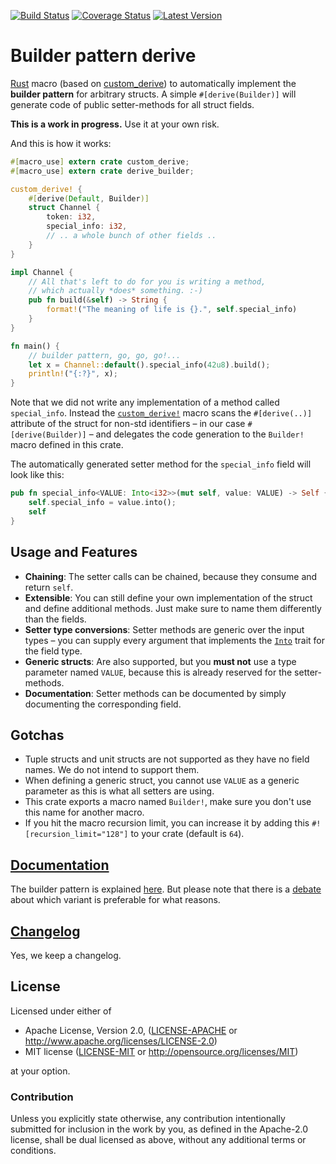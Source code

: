 [![Build Status](https://travis-ci.org/colin-kiegel/rust-derive-builder.svg?branch=master)](https://travis-ci.org/colin-kiegel/rust-derive-builder)
[![Coverage Status](https://coveralls.io/repos/github/colin-kiegel/rust-derive-builder/badge.svg?branch=master)](https://coveralls.io/github/colin-kiegel/rust-derive-builder?branch=master)
[![Latest Version](https://img.shields.io/crates/v/derive_builder.svg)](https://crates.io/crates/derive_builder)

# Builder pattern derive

[Rust][rust] macro (based on [custom_derive][custom_derive]) to automatically implement the **builder pattern** for arbitrary structs. A simple `#[derive(Builder)]` will generate code of public setter-methods for all struct fields.

**This is a work in progress.** Use it at your own risk.

And this is how it works:

```rust
#[macro_use] extern crate custom_derive;
#[macro_use] extern crate derive_builder;

custom_derive! {
    #[derive(Default, Builder)]
    struct Channel {
        token: i32,
        special_info: i32,
        // .. a whole bunch of other fields ..
    }
}

impl Channel {
    // All that's left to do for you is writing a method,
    // which actually *does* something. :-)
    pub fn build(&self) -> String {
        format!("The meaning of life is {}.", self.special_info)
    }
}

fn main() {
    // builder pattern, go, go, go!...
    let x = Channel::default().special_info(42u8).build();
    println!("{:?}", x);
}
```

Note that we did not write any implementation of a method called `special_info`. Instead the [`custom_derive!`][custom_derive] macro scans the `#[derive(..)]` attribute of the struct for non-std identifiers – in our case `#[derive(Builder)]` – and delegates the code generation to the `Builder!` macro defined in this crate.

The automatically generated setter method for the `special_info` field will look like this:

```rust
pub fn special_info<VALUE: Into<i32>>(mut self, value: VALUE) -> Self {
    self.special_info = value.into();
    self
}
```

## Usage and Features

* **Chaining**: The setter calls can be chained, because they consume and return `self`.
* **Extensible**: You can still define your own implementation of the struct and define additional methods. Just make sure to name them differently than the fields.
* **Setter type conversions**: Setter methods are generic over the input types – you can supply every argument that implements the [`Into`][into] trait for the field type.
* **Generic structs**: Are also supported, but you **must not** use a type parameter named `VALUE`, because this is already reserved for the setter-methods.
* **Documentation**: Setter methods can be documented by simply documenting the corresponding field.

## Gotchas

* Tuple structs and unit structs are not supported as they have no field names. We do not intend to support them.
* When defining a generic struct, you cannot use `VALUE` as a generic parameter as this is what all setters are using.
* This crate exports a macro named `Builder!`, make sure you don't use this name for another macro.
* If you hit the macro recursion limit, you can increase it by adding this `#![recursion_limit="128"]` to your crate (default is `64`).

## [Documentation][doc]

The builder pattern is explained [here][builder-pattern]. But please note that there is a [debate](https://github.com/aturon/aturon.github.io/issues/5) about which variant is preferable for what reasons.

[doc]: https://colin-kiegel.github.io/rust-derive-builder
[rust]: https://www.rust-lang.org/
[custom_derive]: https://crates.io/crates/custom_derive
[builder-pattern]: https://aturon.github.io/ownership/builders.html
[into]: https://doc.rust-lang.org/nightly/std/convert/trait.Into.html

## [Changelog](CHANGELOG.md)

Yes, we keep a changelog.

## License

Licensed under either of

- Apache License, Version 2.0, ([LICENSE-APACHE](LICENSE-APACHE) or <http://www.apache.org/licenses/LICENSE-2.0>)
- MIT license ([LICENSE-MIT](LICENSE-MIT) or <http://opensource.org/licenses/MIT>)

at your option.

### Contribution

Unless you explicitly state otherwise, any contribution intentionally
submitted for inclusion in the work by you, as defined in the Apache-2.0
license, shall be dual licensed as above, without any additional terms or
conditions.
